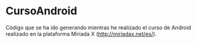 CursoAndroid
============
Código que se ha ido generando mientras he realizado el curso de Android realizado en la 
plataforma Miriada X (http://miriadax.net/es/).


